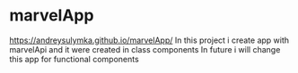 # marvelApp
https://andreysulymka.github.io/marvelApp/
In this project i create app with marvelApi and it were created in class components
In future i will change this app for functional components
